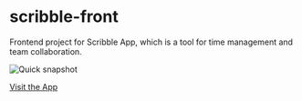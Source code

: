 # scribble-front
Frontend project for Scribble App, which is a tool for time management and team collaboration. 

![Quick snapshot](/docs/assets/snapShot.png)

[Visit the App](https://dowely.github.io/scribble-front/)
